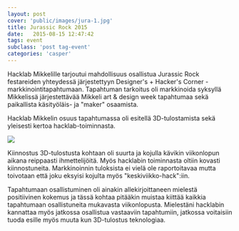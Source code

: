 ```yaml
---
layout: post
cover: 'public/images/jura-1.jpg'
title: Jurassic Rock 2015
date:   2015-08-15 12:47:42
tags: event
subclass: 'post tag-event'
categories: 'casper'
---
```


Hacklab Mikkelille tarjoutui mahdollisuus osallistua Jurassic Rock festareiden yhteydessä järjestettyyn Designer's + Hacker's Corner - markkinointitapahtumaan. Tapahtuman tarkoitus oli markkinoida syksyllä Mikkelissä järjestettävää Mikkeli art & design week tapahtumaa sekä paikallista käsityöläis- ja "maker" osaamista.

Hacklab Mikkelin osuus tapahtumassa oli esitellä 3D-tulostamista sekä yleisesti kertoa hacklab-toiminnasta.

![](/public/images/jura-1.jpg)

Kiinnostus 3D-tulostusta kohtaan oli suurta ja kojulla kävikin viikonlopun aikana reippaasti ihmettelijöitä. Myös hacklabin toiminnasta oltiin kovasti kiinnostuneita. Markkinoinnin tuloksista ei vielä ole raportoitavaa mutta toivotaan että joku eksyisi kojulta myös "keskiviikko-hack":iin.

Tapahtumaan osallistuminen oli ainakin allekirjoittaneen mielestä positiivinen kokemus ja tässä kohtaa pitääkin muistaa kiittää kaikkia tapahtumaan osallistuneita mukavasta viikonlopusta. Mielestäni hacklabin kannattaa myös jatkossa osallistua vastaaviin tapahtumiin, jatkossa voitaisiin tuoda esille myös muuta kun 3D-tulostus teknologiaa.
